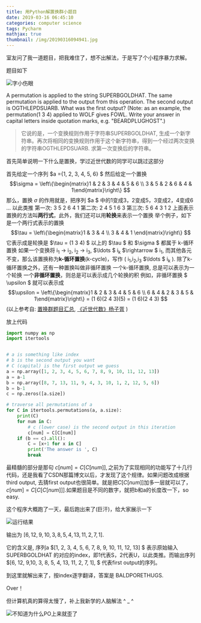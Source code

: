```yaml
---
title: 用Python解置换群小题目
date: 2019-03-16 06:45:10
categories: computer science
tags: Pycharm
mathjax: true
thumbnail: /img/20190316094941.jpg
---
```


室友问了我一道题目，把我难住了，想不出解法，于是写了个小程序暴力求解。

<!-- more -->


题目如下

![字小伤眼](/img/20190316065412.jpg)

A permutation is applied to the string SUPERBGOLDHAT. The same permutation is applied to the output from this operation. The second output is OGTHLEPDSUARB. What was the first output? (Note: as an example, the permutation(1 3 4) applied to WOLF gives FOWL. Write your answer in capital letters inside quotation marks, e.g. "BEARDPLUGHOST".)

> 它说的是，一个变换规则作用于字符串SUPERBGOLDHAT, 生成一个新字符串。再次将相同的变换规则作用于这个新字符串，得到一个经过两次变换的字符串OGTHLEPDSUARB. 求第一次变换后的字符串。

首先简单说明一下什么是置换，学过近世代数的同学可以跳过这部分

首先给定一个序列
$a =\{1, 2, 3, 4, 5, 6\} $ 
然后给定一个置换
$$\sigma =  \left\{\begin{matrix}1 & 2 & 3 & 4 & 5 & 6 \\ 3 & 5 & 2 & 6 & 4 & 1\end{matrix}\right\} $$ 
那么，置换 $\sigma$ 的作用就是，把序列 $a $ 中的1变成3，2变成5，3变成2，4变成6 $\ldots$ 
以此类推
第一次: 3 5 2 6 4 1
第二次: 2 4 5 1 6 3
第三次: 5 6 4 3 1 2
上面表示置换的方法叫**两行式**，此外，我们还可以用**轮换**来表示一个置换
举个例子，如下是一个两行式表示的置换
$$\tau =  \left\{\begin{matrix}1 & 3 & 4 \\ 3 & 4 & 1 \end{matrix}\right\} $$ 
它表示成是轮换是 $\tau = (1 3 4) $ 
以上的 $\tau $ 和 $\sigma $ 都属于 k-循环置换
如果一个变换将 i<sub>1</sub> $\rightarrow$ i<sub>2</sub>, i<sub>2</sub> $\rightarrow$ i<sub>3</sub>, $\ldots $ i<sub>k</sub> $\rightarrow $ i<sub>1</sub>, 而其他各元不变，那么该置换称为**k-循环置换**(k-cycle)，写作 ( i<sub>1</sub>,i<sub>2</sub>,i<sub>3</sub> $\ldots $ i<sub>k</sub> ). 
除了k-循环置换之外，还有一种置换叫做非循环置换
一个k-循环置换, 总是可以表示为一个轮换
一个**非循环置换**，则总是可以表示成几个轮换的积
例如，非循环置换 $ \upsilon $ 就可以表示成
$$\upsilon =  \left\{\begin{matrix}1 & 2 & 3 & 4 & 5 & 6 \\ 6 & 4 & 2 & 3 & 5 & 1\end{matrix}\right\} = (1 6)(2 4 3)(5) = (1 6)(2 4 3) ​$$ 
(以上参考自: [置换群题目汇总](https://blog.csdn.net/y990041769/article/details/45172095),  [《近世代数》杨子胥](http://idl.hbdlib.cn/book/00000000000000/pdfbook/o/o01/index0069.pdf) ) 

放上代码

```python
import numpy as np
import itertools


# a is something like index
# b is the second output you want
# C (capital) is the first output we guess
a = np.array([1, 2, 3, 4, 5, 6, 7, 8, 9, 10, 11, 12, 13])
a = a-1
b = np.array([8, 7, 13, 11, 9, 4, 3, 10, 1, 2, 12, 5, 6])
b = b-1
c = np.zeros([a.size])

# traverse all permutations of a
for C in itertools.permutations(a, a.size):
    print(C)
    for num in C:
		# c (lower case) is the second output in this iteration
        c[num] = C[C[num]] 
    if (b == c).all():
        C = [x+1 for x in C]
        print('The answer is ', C)
        break

```

最精髓的部分是那句 $c[num] = C[C[num]], ​$ 之前为了实现相同的功能写了十几行代码，还是我看了CSDN那篇博文以后，才发现了这个规律。如果问题改成根据third output, 去猜first output也很简单。就是把$C[C[num]]​$ 加多一层就可以了， $c[num] = C[C[C[num]]]. ​$ 如果题目是不同的数字，就把b和a的长度改一下，so easy.

这个程序大概跑了一天，最后跑出来了(巨汗)，给大家展示一下

![运行结果](/img/20190316091702.png) 

输出为 $[6, 12, 9,10, 3, 8, 5, 4, 13, 11, 2, 7, 1]. ​$ 

它的含义是, 序列a $[1, 2, 3, 4, 5, 6, 7, 8, 9, 10, 11, 12, 13] $ 表示原始输入 SUPERBGOLDHAT 的对应的index，即1代表S，2代表U，以此类推。而输出序列$[6, 12, 9,10, 3, 8, 5, 4, 13, 11, 2, 7, 1], $ 代表first output的序列。

到这里就解出来了，按index逐字翻译，答案是 BALDPORETHUGS. 

Over！


但计算机真的算得太慢了，补上我新学的人脑解法 ^ _ ^

![不知道为什么PO上来就歪了](/img/20190316094941.jpg)

 